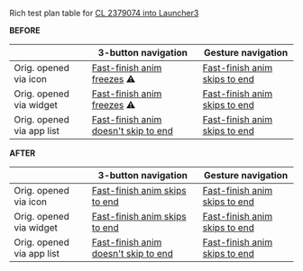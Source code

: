 Rich test plan table for [CL 2379074 into Launcher3](https://android-review.googlesource.com/c/platform/packages/apps/Launcher3/+/2379074)

**BEFORE**

|                           | 3-button navigation                                                                                                         | Gesture navigation                                                                                                  |
|---------------------------|-----------------------------------------------------------------------------------------------------------------------------|---------------------------------------------------------------------------------------------------------------------|
| Orig. opened via icon     | [Fast-finish anim freezes](https://drive.google.com/file/d/1dIvydK-Y2btly80LhLm5fD4D5FqzX_1j/view?usp=sharing) ⚠️          | [Fast-finish anim skips to end](https://drive.google.com/file/d/1u1h6_8HW_BecqFnpxXmz3175_2HNX_C-/view?usp=sharing) |
| Orig. opened via widget   | [Fast-finish anim freezes](https://drive.google.com/file/d/1hSji1pcS863krlShyyePtwwQJLS-DkTj/view?usp=sharing) ⚠️          | [Fast-finish anim skips to end](https://drive.google.com/file/d/1DiN4DxlHR3DcOsrOwNHiRoYFXMQA8p-L/view?usp=sharing) |
| Orig. opened via app list | [Fast-finish anim doesn't skip to end](https://drive.google.com/file/d/1n6WSNdd76thF7hJEKq-xJ5SddwkDSYeG/view?usp=sharing)  | [Fast-finish anim skips to end](https://drive.google.com/file/d/1FUZCZ-o97jICT5KVfxyQStKBP7SDBo-E/view?usp=sharing) |

**AFTER**

|                           | 3-button navigation                       | Gesture navigation            |
|---------------------------|-------------------------------------------|-------------------------------|
| Orig. opened via icon     | [Fast-finish anim skips to end](https://drive.google.com/file/d/1HA2nbYcSlulaVEivnvWwKdSqbl5IMK_X/view?usp=sharing)         | [Fast-finish anim skips to end](https://drive.google.com/file/d/1E3pX-N0rWqqyhmmPAlaEqVsi4Xw8gm6_/view?usp=sharing) |
| Orig. opened via widget   | [Fast-finish anim skips to end](https://drive.google.com/file/d/11yVrN0DTHavzw_5DlCnAfHhWpMPmi7nT/view?usp=sharing)         | [Fast-finish anim skips to end](https://drive.google.com/file/d/1mv_YbRC0dLufaWXrib3k42jMeuCdbkdc/view?usp=sharing) |
| Orig. opened via app list | [Fast-finish anim doesn't skip to end](https://drive.google.com/file/d/15lzuxXJPGh5un5ID3QjtGAjsvLZdm4_W/view?usp=sharing)  | [Fast-finish anim skips to end](https://drive.google.com/file/d/1yPTTr2kEjzQE6ibhvnXjfIUa6Ziz37It/view?usp=sharing) |
